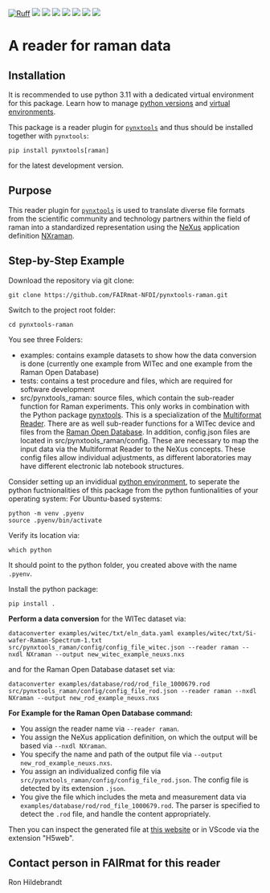 [![Ruff](https://img.shields.io/endpoint?url=https://raw.githubusercontent.com/astral-sh/ruff/main/assets/badge/v2.json)](https://github.com/astral-sh/ruff)
![](https://github.com/FAIRmat-NFDI/pynxtools-raman/actions/workflows/pytest.yml/badge.svg)
![](https://github.com/FAIRmat-NFDI/pynxtools-raman/actions/workflows/pylint.yml/badge.svg)
![](https://github.com/FAIRmat-NFDI/pynxtools-raman/actions/workflows/publish.yml/badge.svg)
![](https://img.shields.io/pypi/pyversions/pynxtools-raman)
![](https://img.shields.io/pypi/l/pynxtools-raman)
![](https://img.shields.io/pypi/v/pynxtools-raman)
![](https://coveralls.io/repos/github/FAIRmat-NFDI/pynxtools_raman/badge.svg?branch=main)

# A reader for raman data

## Installation

It is recommended to use python 3.11 with a dedicated virtual environment for this package.
Learn how to manage [python versions](https://github.com/pyenv/pyenv) and
[virtual environments](https://realpython.com/python-virtual-environments-a-primer/).

This package is a reader plugin for [`pynxtools`](https://github.com/FAIRmat-NFDI/pynxtools) and thus should be installed together with `pynxtools`:


```shell
pip install pynxtools[raman]
```

for the latest development version.

## Purpose
This reader plugin for [`pynxtools`](https://github.com/FAIRmat-NFDI/pynxtools) is used to translate diverse file formats from the scientific community and technology partners
within the field of raman into a standardized representation using the
[NeXus](https://www.nexusformat.org/) application definition [NXraman](https://fairmat-nfdi.github.io/nexus_definitions/classes/contributed_definitions/NXraman.html#nxraman).


## Step-by-Step Example
Download the repository via git clone:
```shell
git clone https://github.com/FAIRmat-NFDI/pynxtools-raman.git
```
Switch to the project root folder:
```shell
cd pynxtools-raman
```
You see three Folders:
- examples: contains example datasets to show how the data conversion is done (currently one example from WITec and one example from the Raman Open Database)
- tests: contains a test procedure and files, which are required for software development
- src/pynxtools_raman: source files, which contain the sub-reader function for Raman experiments. This only works in combination with the Python package [pynxtools](https://github.com/FAIRmat-NFDI/pynxtools). This is a specialization of the [Multiformat Reader](https://fairmat-nfdi.github.io/pynxtools/how-tos/use-multi-format-reader.html). There are as well sub-reader functions for a WITec device and files from the [Raman Open Database](https://solsa.crystallography.net/rod/new.html?CODSESSION=f4b7fb6d2jsataebeph9qkchue). In addition, config.json files are located in src/pynxtools_raman/config. These are necessary to map the input data via the Multiformat Reader to the NeXus concepts. These config files allow individual adjustments, as different laboratories may have different electronic lab notebook structures.

Consider setting up an invididual [python environment](https://realpython.com/python-virtual-environments-a-primer/), to seperate the python fuctnionalities of this package from the python funtionalities of your operating system:
For Ubuntu-based systems:
```shell
python -m venv .pyenv
source .pyenv/bin/activate
```
Verify its location via:
```shell
which python
```
It should point to the python folder, you created above with the name `.pyenv`.


Install the python package:
```shell
pip install .
```
**Perform a data conversion**
for the WITec dataset via:
```shell
dataconverter examples/witec/txt/eln_data.yaml examples/witec/txt/Si-wafer-Raman-Spectrum-1.txt src/pynxtools_raman/config/config_file_witec.json --reader raman --nxdl NXraman --output new_witec_example_neuxs.nxs
```

and for the Raman Open Database dataset set via:
```shell
dataconverter examples/database/rod/rod_file_1000679.rod src/pynxtools_raman/config/config_file_rod.json --reader raman --nxdl NXraman --output new_rod_example_neuxs.nxs
```

**For Example for the Raman Open Database command:**
- You assign the reader name via `--reader raman`.
- You assign the NeXus application definition, on which the output will be based via `--nxdl NXraman`.
- You specify the name and path of the output file via `--output new_rod_example_neuxs.nxs`.
- You assign an individualized config file via `src/pynxtools_raman/config/config_file_rod.json`. The config file is detected by its extension `.json`.
- You give the file which includes the meta and measurement data via `examples/database/rod/rod_file_1000679.rod`. The parser is specified to detect the `.rod` file, and handle the content appropriately.

Then you can inspect the generated file at [this website](https://h5web.panosc.eu/h5wasm) or in VScode via the extension "H5web".

## Contact person in FAIRmat for this reader
Ron Hildebrandt
